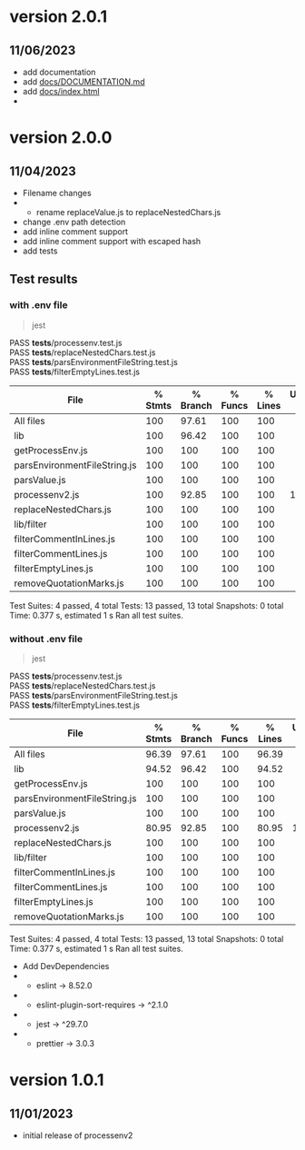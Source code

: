 # version 2.0.1

## 11/06/2023

- add documentation
- add [docs/DOCUMENTATION.md](docs/DOCUMENTATION.md)
- add [docs/index.html](docs/index.html)
-

# version 2.0.0

## 11/04/2023

- Filename changes
-
    - rename replaceValue.js to replaceNestedChars.js
- change .env path detection
- add inline comment support
- add inline comment support with escaped hash
- add tests

## Test results

### with .env file

> jest

PASS  __tests__/processenv.test.js \
PASS  __tests__/replaceNestedChars.test.js \
PASS  __tests__/parsEnvironmentFileString.test.js \
PASS  __tests__/filterEmptyLines.test.js

| File                         | % Stmts | % Branch | % Funcs | % Lines | Uncovered Line #s |
|------------------------------|---------|----------|---------|---------|-------------------|
| All files                    | 100     | 97.61    | 100     | 100     |                   |
| lib                          | 100     | 96.42    | 100     | 100     |                   |
| getProcessEnv.js             | 100     | 100      | 100     | 100     |                   |
| parsEnvironmentFileString.js | 100     | 100      | 100     | 100     |                   |
| parsValue.js                 | 100     | 100      | 100     | 100     |                   |
| processenv2.js               | 100     | 92.85    | 100     | 100     | 13                |
| replaceNestedChars.js        | 100     | 100      | 100     | 100     |                   |
| lib/filter                   | 100     | 100      | 100     | 100     |                   |
| filterCommentInLines.js      | 100     | 100      | 100     | 100     |                   |
| filterCommentLines.js        | 100     | 100      | 100     | 100     |                   |
| filterEmptyLines.js          | 100     | 100      | 100     | 100     |                   |
| removeQuotationMarks.js      | 100     | 100      | 100     | 100     |                   |

Test Suites: 4 passed, 4 total
Tests:       13 passed, 13 total
Snapshots:   0 total
Time:        0.377 s, estimated 1 s
Ran all test suites.

### without .env file

> jest

PASS  __tests__/processenv.test.js \
PASS  __tests__/replaceNestedChars.test.js \
PASS  __tests__/parsEnvironmentFileString.test.js \
PASS  __tests__/filterEmptyLines.test.js

| File                         | % Stmts | % Branch | % Funcs | % Lines | Uncovered Line #s |
|------------------------------|---------|----------|---------|---------|-------------------|
| All files                    | 96.39   | 97.61    | 100     | 96.39   |                   |
| lib                          | 94.52   | 96.42    | 100     | 94.52   |                   |
| getProcessEnv.js             | 100     | 100      | 100     | 100     |                   |
| parsEnvironmentFileString.js | 100     | 100      | 100     | 100     |                   |
| parsValue.js                 | 100     | 100      | 100     | 100     |                   |
| processenv2.js               | 80.95   | 92.85    | 100     | 80.95   | 14-19             |
| replaceNestedChars.js        | 100     | 100      | 100     | 100     |                   |
| lib/filter                   | 100     | 100      | 100     | 100     |                   |
| filterCommentInLines.js      | 100     | 100      | 100     | 100     |                   |
| filterCommentLines.js        | 100     | 100      | 100     | 100     |                   |
| filterEmptyLines.js          | 100     | 100      | 100     | 100     |                   |
| removeQuotationMarks.js      | 100     | 100      | 100     | 100     |                   |

Test Suites: 4 passed, 4 total
Tests:       13 passed, 13 total
Snapshots:   0 total
Time:        0.377 s, estimated 1 s
Ran all test suites.

- Add DevDependencies
-
    - eslint -> 8.52.0
-
    - eslint-plugin-sort-requires -> ^2.1.0
-
    - jest -> ^29.7.0
-
    - prettier -> 3.0.3

# version 1.0.1

## 11/01/2023

- initial release of processenv2
